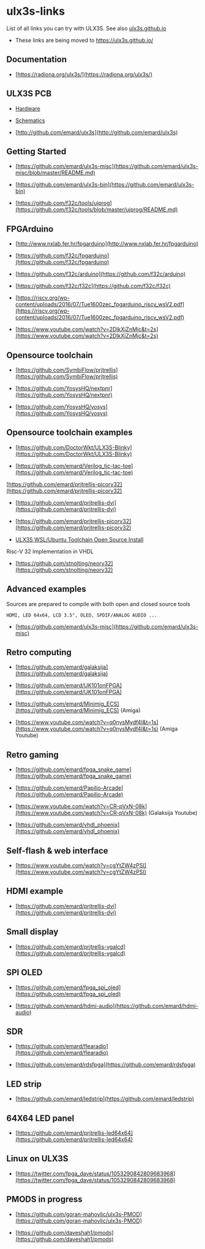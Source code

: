 # ulx3s-links
List of all links you can try with ULX3S. See also [ulx3s.github.io](https://ulx3s.github.io/)

* These links are being moved to https://ulx3s.github.io/

##  Documentation

* [https://radiona.org/ulx3s/](https://radiona.org/ulx3s/)

##  ULX3S PCB

* [Hardware](https://github.com/emard/ulx3s)

* [Schematics](https://github.com/emard/ulx3s/blob/master/doc/schematics.pdf)

* [http://github.com/emard/ulx3s](http://github.com/emard/ulx3s)
##  Getting Started

* [https://github.com/emard/ulx3s-misc](https://github.com/emard/ulx3s-misc/blob/master/README.md)

* [https://github.com/emard/ulx3s-bin](https://github.com/emard/ulx3s-bin) 

* [https://github.com/f32c/tools/ujprog](https://github.com/f32c/tools/blob/master/ujprog/README.md)

##  FPGArduino

* [http://www.nxlab.fer.hr/fpgarduino](http://www.nxlab.fer.hr/fpgarduino)

* [https://github.com/f32c/fpgarduino](https://github.com/f32c/fpgarduino)

* [https://github.com/f32c/arduino](https://github.com/f32c/arduino)

* [https://github.com/f32c/f32c](https://github.com/f32c/f32c)

* [https://riscv.org/wp-content/uploads/2016/07/Tue1600zec_fpgarduino_riscv_wsV2.pdf](https://riscv.org/wp-content/uploads/2016/07/Tue1600zec_fpgarduino_riscv_wsV2.pdf)

* [https://www.youtube.com/watch?v=2DlkXjZnMjc&t=2s](https://www.youtube.com/watch?v=2DlkXjZnMjc&t=2s)
		
##  Opensource toolchain

* [https://github.com/SymbiFlow/prjtrellis](https://github.com/SymbiFlow/prjtrellis)

* [https://github.com/YosysHQ/nextpnr](https://github.com/YosysHQ/nextpnr)

* [https://github.com/YosysHQ/yosys](https://github.com/YosysHQ/yosys)

##  Opensource toolchain examples

* [https://github.com/DoctorWkt/ULX3S-Blinky](https://github.com/DoctorWkt/ULX3S-Blinky)

* [https://github.com/emard/Verilog_tic-tac-toe](https://github.com/emard/Verilog_tic-tac-toe)

[https://github.com/emard/prjtrellis-picorv32](https://github.com/emard/prjtrellis-picorv32)


* [https://github.com/emard/prjtrellis-dvi](https://github.com/emard/prjtrellis-dvi)


* [https://github.com/emard/prjtrellis-picorv32](https://github.com/emard/prjtrellis-picorv32)

* [ULX3S WSL/Ubuntu Toolchain Open Source Install](https://gist.github.com/gojimmypi/f96cd86b2b8595b4cf3be4baf493c5a7) 

Risc-V 32 Implementation in VHDL
* [https://github.com/stnolting/neorv32](https://github.com/stnolting/neorv32)

##  Advanced examples

Sources are prepared to compile with both open and closed source tools

    HDMI, LED 64x64, LCD 3.5", OLED, SPDIF/ANALOG AUDIO ...

* [https://github.com/emard/ulx3s-misc](https://github.com/emard/ulx3s-misc)
		
##  Retro computing

* [https://github.com/emard/galaksija](https://github.com/emard/galaksija)

* [https://github.com/emard/UK101onFPGA](https://github.com/emard/UK101onFPGA)

* [https://github.com/emard/Minimig_ECS](https://github.com/emard/Minimig_ECS)
(Amiga)

* [https://www.youtube.com/watch?v=q0nysMydf4I&t=1s](https://www.youtube.com/watch?v=q0nysMydf4I&t=1s)
(Amiga Youtube)

##  Retro gaming

* [https://github.com/emard/fpga_snake_game](https://github.com/emard/fpga_snake_game)

* [https://github.com/emard/Papilio-Arcade](https://github.com/emard/Papilio-Arcade)

* [https://www.youtube.com/watch?v=CR-pVxN-08k](https://www.youtube.com/watch?v=CR-pVxN-08k) (Galaksija Youtube)

* [https://github.com/emard/vhdl_phoenix](https://github.com/emard/vhdl_phoenix)
		
##  Self-flash & web interface

* [https://www.youtube.com/watch?v=cgYtZW4zPSI](https://www.youtube.com/watch?v=cgYtZW4zPSI)
##  HDMI example

* [https://github.com/emard/prjtrellis-dvi](https://github.com/emard/prjtrellis-dvi)

##  Small display

* [https://github.com/emard/prjtrellis-vgalcd](https://github.com/emard/prjtrellis-vgalcd)

##  SPI OLED 

* [https://github.com/emard/fpga_spi_oled](https://github.com/emard/fpga_spi_oled)

* [https://github.com/emard/hdmi-audio](https://github.com/emard/hdmi-audio)

##  SDR

* [https://github.com/emard/flearadio](https://github.com/emard/flearadio)

* [https://github.com/emard/rdsfpga](https://github.com/emard/rdsfpga)

##  LED strip

* [https://github.com/emard/ledstrip](https://github.com/emard/ledstrip)

##  64X64 LED panel

* [https://github.com/emard/prjtrellis-led64x64](https://github.com/emard/prjtrellis-led64x64)

##  Linux on ULX3S

* [https://twitter.com/fpga_dave/status/1053290842809683968](https://twitter.com/fpga_dave/status/1053290842809683968)

##  PMODS in progress

* [https://github.com/goran-mahovlic/ulx3s-PMOD](https://github.com/goran-mahovlic/ulx3s-PMOD)

* [https://github.com/daveshah1/pmods](https://github.com/daveshah1/pmods)
